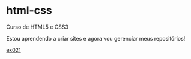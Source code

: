 # html-css
Curso de HTML5 e CSS3

Estou aprendendo a criar sites e agora vou gerenciar meus repositórios!

<a href="https://gdinizaraujo.github.io/html-css/exercicios/ex021/caixa01.html">ex021</a>